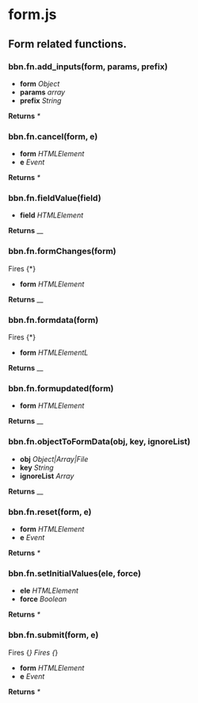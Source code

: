 # form.js

## Form related functions.

### bbn.fn.add_inputs(form, params, prefix)

* __form__ _Object_ 
* __params__ _array_ 
* __prefix__ _String_ 

**Returns** _*_ 

### bbn.fn.cancel(form, e)

* __form__ _HTMLElement_ 
* __e__ _Event_ 

**Returns** _*_ 

### bbn.fn.fieldValue(field)

* __field__ _HTMLElement_ 

**Returns** __ 

### bbn.fn.formChanges(form)

Fires {*}
* __form__ _HTMLElement_ 

**Returns** __ 

### bbn.fn.formdata(form)

Fires {*}
* __form__ _HTMLElementL_ 

**Returns** __ 

### bbn.fn.formupdated(form)

* __form__ _HTMLElement_ 

**Returns** __ 

### bbn.fn.objectToFormData(obj, key, ignoreList)

* __obj__ _Object|Array|File_ 
* __key__ _String_ 
* __ignoreList__ _Array_ 

**Returns** __ 

### bbn.fn.reset(form, e)

* __form__ _HTMLElement_ 
* __e__ _Event_ 

**Returns** _*_ 

### bbn.fn.setInitialValues(ele, force)

* __ele__ _HTMLElement_ 
* __force__ _Boolean_ 

**Returns** _*_ 

### bbn.fn.submit(form, e)

Fires {*}
Fires {*}
* __form__ _HTMLElement_ 
* __e__ _Event_ 

**Returns** _*_ 